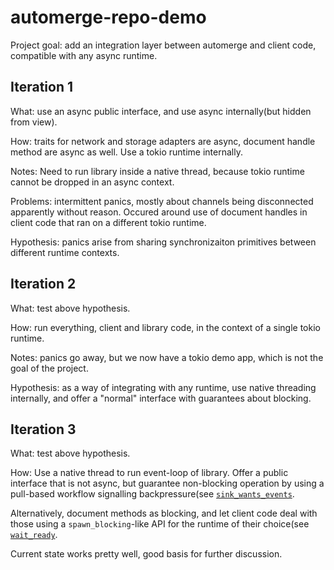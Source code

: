 # automerge-repo-demo

Project goal: add an integration layer between automerge and client code, compatible with any async runtime.

## Iteration 1

What: use an async public interface, and use async internally(but hidden from view).

How: traits for network and storage adapters are async, document handle method are async as well. Use a tokio runtime internally.

Notes: Need to run library inside a native thread, because tokio runtime cannot be dropped in an async context.

Problems: intermittent panics, mostly about channels being disconnected apparently without reason. 
Occured around use of document handles in client code that ran on a different tokio runtime. 

Hypothesis: panics arise from sharing synchronizaiton primitives between different runtime contexts. 

## Iteration 2

What: test above hypothesis.

How: run everything, client and library code, in the context of a single tokio runtime. 

Notes: panics go away, but we now have a tokio demo app, which is not the goal of the project. 

Hypothesis: as a way of integrating with any runtime, use native threading internally, 
and offer a "normal" interface with guarantees about blocking. 

## Iteration 3

What: test above hypothesis.

How: Use a native thread to run event-loop of library. Offer a public interface that is not async, 
but guarantee non-blocking operation by using a pull-based workflow signalling backpressure(see [`sink_wants_events`](https://github.com/gterzian/automerge-repo-demo/blob/55ae8ad59b47db78305b0f3b81bf097952c003ea/src/interfaces.rs#L48). 

Alternatively, document methods as blocking, 
and let client code deal with those using a `spawn_blocking`-like API for the runtime of their choice(see [`wait_ready`](https://github.com/gterzian/automerge-repo-demo/blob/55ae8ad59b47db78305b0f3b81bf097952c003ea/src/dochandle.rs#L65). 

Current state works pretty well, good basis for further discussion. 
